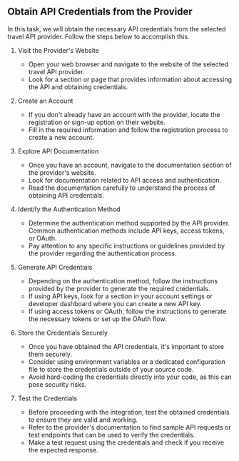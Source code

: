 

## Obtain API Credentials from the Provider

In this task, we will obtain the necessary API credentials from the selected travel API provider. Follow the steps below to accomplish this.

1. Visit the Provider's Website
   - Open your web browser and navigate to the website of the selected travel API provider.
   - Look for a section or page that provides information about accessing the API and obtaining credentials.

2. Create an Account
   - If you don't already have an account with the provider, locate the registration or sign-up option on their website.
   - Fill in the required information and follow the registration process to create a new account.

3. Explore API Documentation
   - Once you have an account, navigate to the documentation section of the provider's website.
   - Look for documentation related to API access and authentication.
   - Read the documentation carefully to understand the process of obtaining API credentials.

4. Identify the Authentication Method
   - Determine the authentication method supported by the API provider. Common authentication methods include API keys, access tokens, or OAuth.
   - Pay attention to any specific instructions or guidelines provided by the provider regarding the authentication process.

5. Generate API Credentials
   - Depending on the authentication method, follow the instructions provided by the provider to generate the required credentials.
   - If using API keys, look for a section in your account settings or developer dashboard where you can create a new API key.
   - If using access tokens or OAuth, follow the instructions to generate the necessary tokens or set up the OAuth flow.

6. Store the Credentials Securely
   - Once you have obtained the API credentials, it's important to store them securely.
   - Consider using environment variables or a dedicated configuration file to store the credentials outside of your source code.
   - Avoid hard-coding the credentials directly into your code, as this can pose security risks.

7. Test the Credentials
   - Before proceeding with the integration, test the obtained credentials to ensure they are valid and working.
   - Refer to the provider's documentation to find sample API requests or test endpoints that can be used to verify the credentials.
   - Make a test request using the credentials and check if you receive the expected response.

